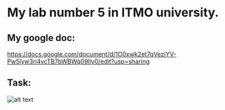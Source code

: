 # My lab number 5 in ITMO university.
## My google doc:
https://docs.google.com/document/d/1O0xwk2et7qVeziYV-Pw5lyw3ri4vcTB7bWBWq09lIy0/edit?usp=sharing
## Task:
![alt text](https://github.com/Danhout/Lab5/blob/master/src/main/resources/images/tz.png)
